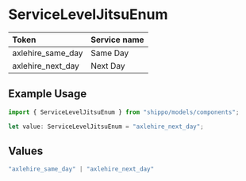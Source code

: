 # ServiceLevelJitsuEnum

|Token | Service name|
|:---|:---|
| axlehire_same_day | Same Day|
| axlehire_next_day | Next Day|


## Example Usage

```typescript
import { ServiceLevelJitsuEnum } from "shippo/models/components";

let value: ServiceLevelJitsuEnum = "axlehire_next_day";
```

## Values

```typescript
"axlehire_same_day" | "axlehire_next_day"
```